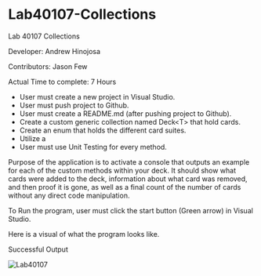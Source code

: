 # Lab40107-Collections

Lab 40107 Collections

Developer: Andrew Hinojosa

Contributors: Jason Few


Actual Time to complete: 7 Hours

* User must create a new project in Visual Studio. 
* User must push project to Github.
* User must create a README.md (after pushing project to Github).
* Create a custom generic collection named Deck\<T> that hold cards.
* Create an enum that holds the different card suites.
* Utilize a 
* User must use Unit Testing for every method.

Purpose of the application is to activate a console that outputs an example for each of the custom methods within your deck. It should show what cards were added to the deck, information about what card was removed, and then proof it is gone, as well as a final count of the number of cards without any direct code manipulation.

To Run the program, user must click the start button (Green arrow) in Visual Studio.

Here is a visual of what the program looks like.

Successful Output

![Lab40107](C:\Users\drews\codefellows\401\Lab40107-Collections\Collections.PNG)
